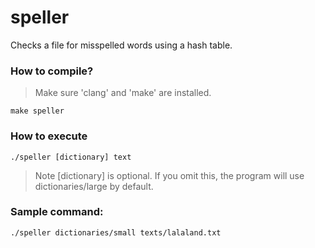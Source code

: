 # speller
Checks a file for misspelled words using a hash table.
### How to compile?
> Make sure 'clang' and 'make' are installed.
```
make speller
```
### How to execute
```
./speller [dictionary] text
```
> Note [dictionary] is optional. If you omit this, the program will use dictionaries/large by default.
### Sample command:
```
./speller dictionaries/small texts/lalaland.txt
```

